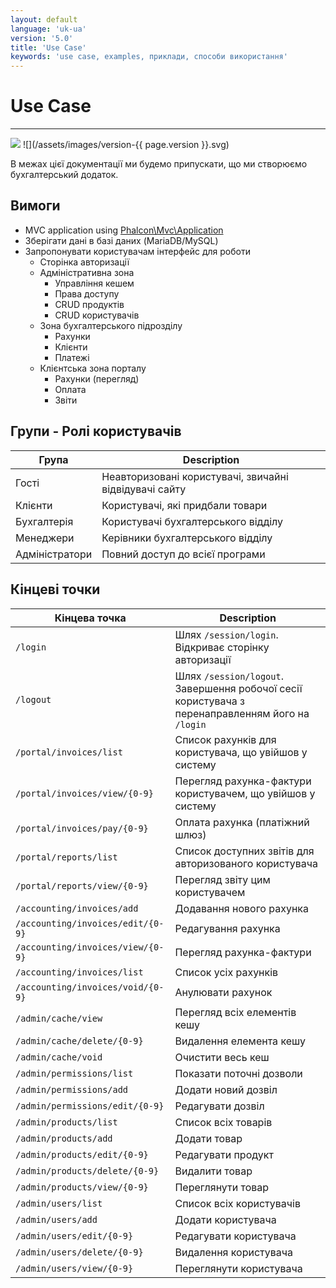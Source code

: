 ```yaml
---
layout: default
language: 'uk-ua'
version: '5.0'
title: 'Use Case'
keywords: 'use case, examples, приклади, способи використання'
---
```


# Use Case
- - -
![](/assets/images/document-status-under-review-red.svg) ![](/assets/images/version-{{ page.version }}.svg)

В межах цієї документації ми будемо припускати, що ми створюємо бухгалтерський додаток.

## Вимоги
- MVC application using [Phalcon\Mvc\Application][application]
- Зберігати дані в базі даних (MariaDB/MySQL)
- Запропонувати користувачам інтерфейс для роботи
    - Сторінка авторизації
    - Адміністративна зона
        - Управління кешем
        - Права доступу
        - CRUD продуктів
        - CRUD користувачів
    - Зона бухгалтерського підрозділу
        - Рахунки
        - Клієнти
        - Платежі
    - Клієнтська зона порталу
        - Рахунки (перегляд)
        - Оплата
        - Звіти

## Групи - Ролі користувачів

| Група          | Description                                            |
| -------------- | ------------------------------------------------------ |
| Гості          | Неавторизовані користувачі, звичайні відвідувачі сайту |
| Клієнти        | Користувачі, які придбали товари                       |
| Бухгалтерія    | Користувачі бухгалтерського відділу                    |
| Менеджери      | Керівники бухгалтерського відділу                      |
| Адміністратори | Повний доступ до всієї програми                        |

## Кінцеві точки

| Кінцева точка                     | Description                                                                                      |
| --------------------------------- | ------------------------------------------------------------------------------------------------ |
| `/login`                          | Шлях `/session/login`. Відкриває сторінку авторизації                                            |
| `/logout`                         | Шлях `/session/logout`. Завершення робочої сесії користувача з перенаправленням його на `/login` |
| `/portal/invoices/list`           | Список рахунків для користувача, що увійшов у систему                                            |
| `/portal/invoices/view/{0-9}`     | Перегляд рахунка-фактури користувачем, що увійшов у систему                                      |
| `/portal/invoices/pay/{0-9}`      | Оплата рахунка (платіжний шлюз)                                                                  |
| `/portal/reports/list`            | Список доступних звітів для авторизованого користувача                                           |
| `/portal/reports/view/{0-9}`      | Перегляд звіту цим користувачем                                                                  |
| `/accounting/invoices/add`        | Додавання нового рахунка                                                                         |
| `/accounting/invoices/edit/{0-9}` | Редагування рахунка                                                                              |
| `/accounting/invoices/view/{0-9}` | Перегляд рахунка-фактури                                                                         |
| `/accounting/invoices/list`       | Список усіх рахунків                                                                             |
| `/accounting/invoices/void/{0-9}` | Анулювати рахунок                                                                                |
| `/admin/cache/view`               | Перегляд всіх елементів кешу                                                                     |
| `/admin/cache/delete/{0-9}`       | Видалення елемента кешу                                                                          |
| `/admin/cache/void`               | Очистити весь кеш                                                                                |
| `/admin/permissions/list`         | Показати поточні дозволи                                                                         |
| `/admin/permissions/add`          | Додати новий дозвіл                                                                              |
| `/admin/permissions/edit/{0-9}`   | Редагувати дозвіл                                                                                |
| `/admin/products/list`            | Список всіх товарів                                                                              |
| `/admin/products/add`             | Додати товар                                                                                     |
| `/admin/products/edit/{0-9}`      | Редагувати продукт                                                                               |
| `/admin/products/delete/{0-9}`    | Видалити товар                                                                                   |
| `/admin/products/view/{0-9}`      | Переглянути товар                                                                                |
| `/admin/users/list`               | Список всіх користувачів                                                                         |
| `/admin/users/add`                | Додати користувача                                                                               |
| `/admin/users/edit/{0-9}`         | Редагувати користувача                                                                           |
| `/admin/users/delete/{0-9}`       | Видалення користувача                                                                            |
| `/admin/users/view/{0-9}`         | Переглянути користувача                                                                          |

[application]: application